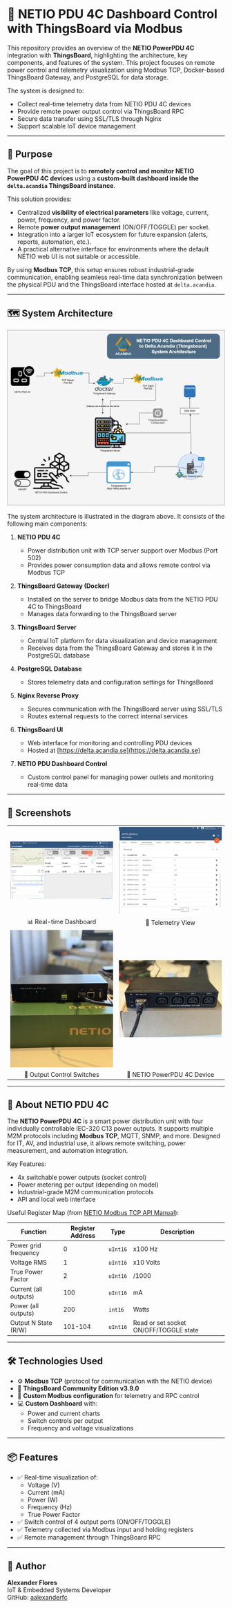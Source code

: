 # 🔌 NETIO PDU 4C Dashboard Control with ThingsBoard via Modbus

This repository provides an overview of the **NETIO PowerPDU 4C** integration with **ThingsBoard**, highlighting the architecture, key components, and features of the system. This project focuses on remote power control and telemetry visualization using Modbus TCP, Docker-based ThingsBoard Gateway, and PostgreSQL for data storage.

The system is designed to:
- Collect real-time telemetry data from NETIO PDU 4C devices
- Provide remote power output control via ThingsBoard RPC
- Secure data transfer using SSL/TLS through Nginx
- Support scalable IoT device management

---

## 🎯 Purpose

The goal of this project is to **remotely control and monitor NETIO PowerPDU 4C devices** using a **custom-built dashboard inside the `delta.acandia` ThingsBoard instance**.

This solution provides:
- Centralized **visibility of electrical parameters** like voltage, current, power, frequency, and power factor.
- Remote **power output management** (ON/OFF/TOGGLE) per socket.
- Integration into a larger IoT ecosystem for future expansion (alerts, reports, automation, etc.).
- A practical alternative interface for environments where the default NETIO web UI is not suitable or accessible.

By using **Modbus TCP**, this setup ensures robust industrial-grade communication, enabling seamless real-time data synchronization between the physical PDU and the ThingsBoard interface hosted at `delta.acandia`.

---

## 🗺️ System Architecture

![System Architecture](PDU_SystemArchitecture.png)

The system architecture is illustrated in the diagram above. It consists of the following main components:

1. **NETIO PDU 4C**
   - Power distribution unit with TCP server support over Modbus (Port 502)
   - Provides power consumption data and allows remote control via Modbus TCP

2. **ThingsBoard Gateway (Docker)**
   - Installed on the server to bridge Modbus data from the NETIO PDU 4C to ThingsBoard
   - Manages data forwarding to the ThingsBoard server

3. **ThingsBoard Server**
   - Central IoT platform for data visualization and device management
   - Receives data from the ThingsBoard Gateway and stores it in the PostgreSQL database

4. **PostgreSQL Database**
   - Stores telemetry data and configuration settings for ThingsBoard

5. **Nginx Reverse Proxy**
   - Secures communication with the ThingsBoard server using SSL/TLS
   - Routes external requests to the correct internal services

6. **ThingsBoard UI**
   - Web interface for monitoring and controlling PDU devices
   - Hosted at [https://delta.acandia.se](https://delta.acandia.se)

7. **NETIO PDU Dashboard Control**
   - Custom control panel for managing power outlets and monitoring real-time data

---

## 📸 Screenshots

<table>
  <tr>
    <td><img src="assets/NETIO-dashboard.jpg" width="400"/></td>
    <td><img src="assets/Latest-telemetry.jpg" width="400"/></td>
  </tr>
  <tr>
    <td align="center">📊 Real-time Dashboard</td>
    <td align="center">📅 Telemetry View</td>
  </tr>
  <tr>
    <td><img src="assets/Output-buttons.jpg" width="400"/></td>
    <td><img src="assets/Outputs-socket.jpg" width="400"/></td>
  </tr>
  <tr>
    <td align="center">👡️ Output Control Switches</td>
    <td align="center">🔌 NETIO PowerPDU 4C Device</td>
  </tr>
</table>

---

## 🧰 About NETIO PDU 4C

The **NETIO PowerPDU 4C** is a smart power distribution unit with four individually controllable IEC-320 C13 power outputs. It supports multiple M2M protocols including **Modbus TCP**, MQTT, SNMP, and more. Designed for IT, AV, and industrial use, it allows remote switching, power measurement, and automation integration.

Key Features:
- 4x switchable power outputs (socket control)
- Power metering per output (depending on model)
- Industrial-grade M2M communication protocols
- API and local web interface

Useful Register Map (from [NETIO Modbus TCP API Manual](./NETIO-Modbus-TCP_M2M-API-Protocol.pdf)):

| Function                  | Register Address | Type   | Description                                    |
|---------------------------|------------------|--------|------------------------------------------------|
| Power grid frequency     | 0                | `uInt16` | x100 Hz                                       |
| Voltage RMS              | 1                | `uInt16` | x10 Volts                                     |
| True Power Factor        | 2                | `uInt16` | /1000                                          |
| Current (all outputs)    | 100              | `uInt16` | mA                                             |
| Power (all outputs)      | 200              | `int16`  | Watts                                          |
| Output N State (R/W)     | 101-104          | `uInt16` | Read or set socket ON/OFF/TOGGLE state         |

---

## 🛠️ Technologies Used

- ⚙️ **Modbus TCP** (protocol for communication with the NETIO device)
- 📡 **ThingsBoard Community Edition v3.9.0**
- 🧠 **Custom Modbus configuration** for telemetry and RPC control
- 💻 **Custom Dashboard** with:
  - Power and current charts
  - Switch controls per output
  - Frequency and voltage visualizations

---

## 📦 Features

- ✅ Real-time visualization of:
  - Voltage (V)
  - Current (mA)
  - Power (W)
  - Frequency (Hz)
  - True Power Factor
- ✅ Switch control of 4 output ports (ON/OFF/TOGGLE)
- ✅ Telemetry collected via Modbus input and holding registers
- ✅ Remote management through ThingsBoard RPC

---

## 🧐 Author

**Alexander Flores**  
IoT & Embedded Systems Developer  
GitHub: [aalexanderfc](https://github.com/aalexanderfc)
